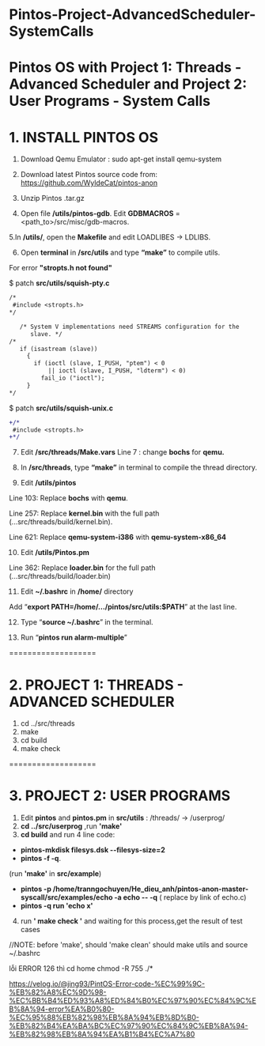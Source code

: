 # Pintos-Project-AdvancedScheduler-SystemCalls
Pintos OS with Project 1: Threads - Advanced Scheduler and Project 2: User Programs - System Calls
===================
# 1. INSTALL PINTOS OS
1. Download Qemu Emulator :
sudo apt-get install qemu-system
2. Download latest Pintos source code from:
https://github.com/WyldeCat/pintos-anon

3. Unzip Pintos .tar.gz

4. Open file **/utils/pintos-gdb**. 
Edit **GDBMACROS** = <path_to>/src/misc/gdb-macros.

5.In **/utils/**, open the **Makefile** and edit LOADLIBES -> LDLIBS.

6. Open **terminal** in **/src/utils** and type **“make”** to compile utils.

For error **"stropts.h not found"**

$ patch **src/utils/squish-pty.c**
```diff
/*
 #include <stropts.h>
*/

   /* System V implementations need STREAMS configuration for the
      slave. */
/*
   if (isastream (slave))
     {
       if (ioctl (slave, I_PUSH, "ptem") < 0
           || ioctl (slave, I_PUSH, "ldterm") < 0)
         fail_io ("ioctl");
     }
*/
```  
$ patch **src/utils/squish-unix.c**
```diff
+/*
 #include <stropts.h>
+*/
```
7. Edit **/src/threads/Make.vars**
Line 7 : change **bochs** for **qemu.**

8. In **/src/threads**, type **“make”** in terminal to compile the thread
directory.

9. Edit **/utils/pintos**

Line 103: Replace **bochs** with **qemu**.

Line 257: Replace **kernel.bin** with the full path (...src/threads/build/kernel.bin).

Line 621: Replace **qemu-system-i386** with **qemu-system-x86_64**

10. Edit **/utils/Pintos.pm**

Line 362: Replace **loader.bin** for the full path (...src/threads/build/loader.bin)

11. Edit **~/.bashrc** in **/home/** directory

Add “**export PATH=/home/…/pintos/src/utils:$PATH**” at the last line.

12. Type “**source ~/.bashrc**” in the terminal.
    
13. Run “**pintos run alarm-multiple**”

===================
# 2. PROJECT 1: THREADS - ADVANCED SCHEDULER
1. cd ../src/threads
2. make
3. cd build
4. make check
   
===================
# 3. PROJECT 2: USER PROGRAMS

1. Edit **pintos** and **pintos.pm** in **src/utils** : /threads/ -> /userprog/
2. **cd ../src/userprog** ,run **'make'**
3. **cd build** and run 4 line code:
- **pintos-mkdisk filesys.dsk --filesys-size=2**
- **pintos -f -q**.

 (run **'make'** in **src/example**)
 
- **pintos -p /home/tranngochuyen/He_dieu_anh/pintos-anon-master-syscall/src/examples/echo -a echo -- -q** ( replace by link of echo.c)
- **pintos -q run 'echo x'**
4. run **' make check '** and waiting for this process,get the result of test cases

//NOTE: 
before 'make', should 'make clean'
should make utils and source ~/.bashrc

lỗi ERROR 126 thì cd home chmod -R 755 ./* 

https://velog.io/@jing93/PintOS-Error-code-%EC%99%9C-%EB%82%A8%EC%9D%98-%EC%BB%B4%ED%93%A8%ED%84%B0%EC%97%90%EC%84%9C%EB%8A%94-error%EA%B0%80-%EC%95%88%EB%82%98%EB%8A%94%EB%8D%B0-%EB%82%B4%EA%BA%BC%EC%97%90%EC%84%9C%EB%8A%94-%EB%82%98%EB%8A%94%EA%B1%B4%EC%A7%80 
